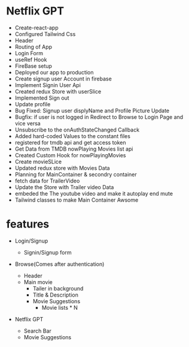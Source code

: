 
# Netflix GPT

- Create-react-app
- Configured Tailwind Css
- Header
- Routing of App
- Login Form
- useRef Hook
- FireBase setup
- Deployed our app to production
- Create signup user Account in firebase
- Implement Signin User Api
- Created redux Store with userSlice
- Implemented Sign out
- Update profile
- Bug Fixed: Signup user displyName and Profile Picture Update
- Bugfix: if user is not logged in Redirect to Browse to Login Page and vice versa
- Unsubscribe to the onAuthStateChanged Callback
- Added hard-coded Values to the constant files
- registered for tmdb api and get access token
- Get Data from TMDB nowPlaying Movies list api
- Created Custom Hook for nowPlayingMovies
- Create movieSLice
- Updated redux store with Movies Data
- Planning for MainContainer & secondry container
- fetch data for TrailerVideo
- Update the Store with Trailer video Data
- embeded the The youtube video and make it autoplay end mute
- Tailwind classes to make Main Container Awsome


# features

- Login/Signup
    - Signin/Signup form
- Browse(Comes after authentication)
    - Header
    - Main movie
        - Tailer in background
        - Title & Description
        - Movie Suggestions
            - Movie lists * N

- Netflix GPT
    - Search Bar
    - Movie Suggestions